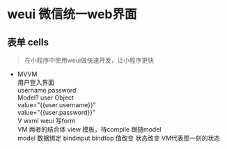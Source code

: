 # weui 微信统一web界面 

## 表单 cells
> 在小程序中使用weui做快速开发，让小程序更快
- MVVM<br>
  用户登入界面<br>
  username password<br>
  Model? user Object<br>
  value="{{user.username}}"<br>
  value="{{user.password}}"<br>
  V wxml weui 写form<br>
  VM 两者的结合体 view 模板，待compile 跟随model<br>
  model 数据绑定 bindinput bindtop 值改变 状态改变 VM代表那一刻的状态